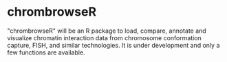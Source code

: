 # chrombrowseR
"chrombrowseR" will be an R package to load, compare, annotate and visualize chromatin interaction data from chromosome conformation capture, FISH, and similar technologies. It is under development and only a few functions are available.

